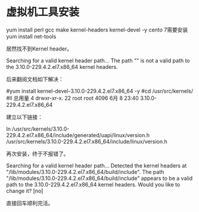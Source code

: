 # 虚拟机工具安装
yum install perl gcc make kernel-headers kernel-devel -y
cento 7需要安装
yum install net-tools

居然找不到Kernel header。

Searching for a valid kernel header path...
The path "" is not a valid path to the 3.10.0-229.4.2.el7.x86_64 kernel 
headers.

后来翻阅文档如下解决：

#yum install kernel-devel-3.10.0-229.4.2.el7.x86_64 -y
#cd /usr/src/kernels/
#ll
总用量 4
drwxr-xr-x. 22 root root 4096 6月   8 23:40 3.10.0-229.4.2.el7.x86_64

建立以下链接：

ln /usr/src/kernels/3.10.0-229.4.2.el7.x86_64/include/generated/uapi/linux/version.h /usr/src/kernels/3.10.0-229.4.2.el7.x86_64/include/linux/version.h

再次安装，终于不报错了。

Searching for a valid kernel header path...
Detected the kernel headers at 
"/lib/modules/3.10.0-229.4.2.el7.x86_64/build/include".
The path "/lib/modules/3.10.0-229.4.2.el7.x86_64/build/include" appears to be a
valid path to the 3.10.0-229.4.2.el7.x86_64 kernel headers.
Would you like to change it? [no]

直接回车顺利完活。

